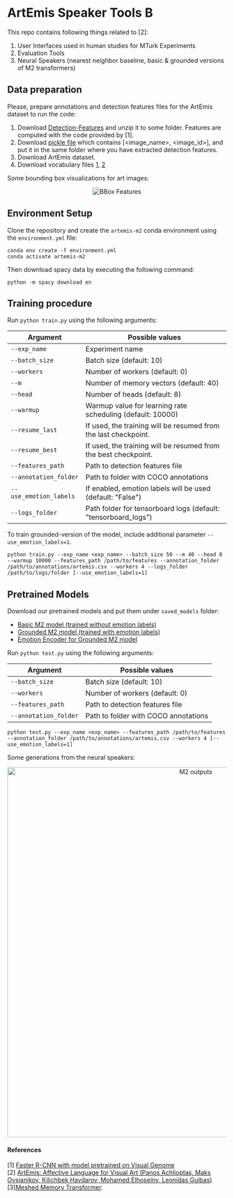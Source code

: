 # ArtEmis Speaker Tools B
This repo contains following things related to [2]:
1. User Interfaces used in human studies for MTurk Experiments
2. Evaluation Tools 
3. Neural Speakers (nearest neighbor baseline, basic & grounded versions of M2 transformers)

## Data preparation
Please, prepare annotations and detection features files for the ArtEmis dataset to run the code:
1. Download [Detection-Features](https://drive.google.com/file/d/1PJyaiuPgPAH8uwkAUzezvli89E4EJFSZ/view?usp=sharing) and unzip it to some folder. Features are computed with the code provided by [1].
2. Download [ pickle file](https://drive.google.com/file/d/1gjzGK-D9bqxPjjvYdM51sJSm3Vzvh59G/view?usp=sharing) which contains [<image_name>, <image_id>], and put it in the same folder where you have extracted detection features.
3. Download ArtEmis dataset.
4. Download vocabulary files [1](https://drive.google.com/file/d/1Diy2WRzZrQfTo7j2GdgTiDrY37s98slq/view?usp=sharing), [2](https://drive.google.com/file/d/1tm8gPufGErFe787pH4VBcHSvWw360NOK/view?usp=sharing)

Some bounding box visualizations for art images: 
<p align="center">
<img src="images/art_bbox.jpeg" alt="BBox Features" width=“850”/>
</p>

## Environment Setup
Clone the repository and create the `artemis-m2` conda environment using the `environment.yml` file:
```
conda env create -f environment.yml
conda activate artemis-m2
```

Then download spacy data by executing the following command:
```
python -m spacy download en
```

## Training procedure
Run `python train.py` using the following arguments:

| Argument | Possible values |
|------|------|
| `--exp_name` | Experiment name|
| `--batch_size` | Batch size (default: 10) |
| `--workers` | Number of workers (default: 0) |
| `--m` | Number of memory vectors (default: 40) |
| `--head` | Number of heads (default: 8) |
| `--warmup` | Warmup value for learning rate scheduling (default: 10000) |
| `--resume_last` | If used, the training will be resumed from the last checkpoint. |
| `--resume_best` | If used, the training will be resumed from the best checkpoint. |
| `--features_path` | Path to detection features file |
| `--annotation_folder` | Path to folder with COCO annotations |
| `--use_emotion_labels` | If enabled, emotion labels will be used (default: "False")|
| `--logs_folder` | Path folder for tensorboard logs (default: "tensorboard_logs")|


To train grounded-version of the model, include additional parameter `--use_emotion_labels=1`.
```
python train.py --exp_name <exp_name> --batch_size 50 --m 40 --head 8 --warmup 10000 --features_path /path/to/features --annotation_folder /path/to/annotations/artemis.csv --workers 4 --logs_folder /path/to/logs/folder [--use_emotion_labels=1]
```

## Pretrained Models
Download our pretrained models and put them under `saved_models` folder:
* [Basic M2 model (trained without emotion labels)](https://drive.google.com/file/d/1bNgOyGfTHUnhbiRCTUkcasMotvgCtW6N/view?usp=sharing)
* [Grounded M2 model (trained with emotion labels)](https://drive.google.com/file/d/1Flm_Xl60dQoWq2D98ABYR8Ag6tYiD-dk/view?usp=sharing)
* [Emotion Encoder for Grounded M2 model](https://drive.google.com/file/d/1nV2H8dMcmb3d_njyXtkxppGRcBzzo9t-/view?usp=sharing)

Run `python test.py` using the following arguments:

| Argument | Possible values |
|------|------|
| `--batch_size` | Batch size (default: 10) |
| `--workers` | Number of workers (default: 0) |
| `--features_path` | Path to detection features file |
| `--annotation_folder` | Path to folder with COCO annotations |

```
python test.py --exp_name <exp_name> --features_path /path/to/features --annotation_folder /path/to/annotations/artemis.csv --workers 4 [--use_emotion_labels=1]
```
Some generations from the neural speakers:
<p align="center">
<img src="images/m2_outputs.jpeg" alt="M2 outputs" width="850"/>
</p>

#### References
[1] [Faster R-CNN with model pretrained on Visual Genome](https://github.com/shilrley6/Faster-R-CNN-with-model-pretrained-on-Visual-Genome)<br>
[2] [ArtEmis: Affective Language for Visual Art (Panos Achlioptas, Maks Ovsjanikov, Kilichbek Haydarov, Mohamed Elhoseiny, Leonidas Guibas)
](https://arxiv.org/abs/2101.07396)<br>
[3][Meshed Memory Transformer](https://github.com/aimagelab/meshed-memory-transformer).